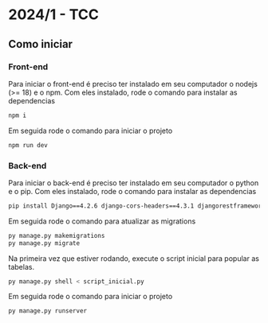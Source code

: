 # 2024/1 - TCC


## Como iniciar
### Front-end
Para iniciar o front-end é preciso ter instalado em seu computador o nodejs (>= 18) e o npm. Com eles instalado, rode o comando para instalar as dependencias
```sh
npm i
```

Em seguida rode o comando para iniciar o projeto
```sh
npm run dev
```

### Back-end
Para iniciar o back-end é preciso ter instalado em seu computador o python e o pip. Com eles instalado, rode o comando para instalar as dependencias
```sh
pip install Django==4.2.6 django-cors-headers==4.3.1 djangorestframework==3.15.1
```

Em seguida rode o comando para atualizar as migrations
```sh
py manage.py makemigrations
py manage.py migrate
```

Na primeira vez que estiver rodando, execute o script inicial para popular as tabelas.
```sh
py manage.py shell < script_inicial.py
```

Em seguida rode o comando para iniciar o projeto
```sh
py manage.py runserver
```